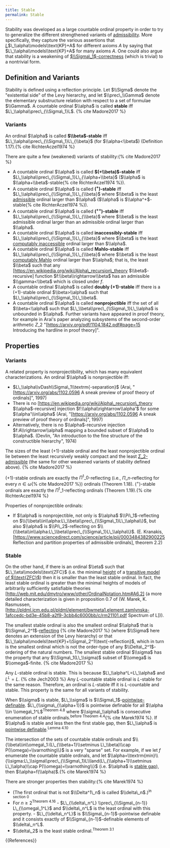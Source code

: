 ```yaml
---
title: Stable
permalink: Stable
---
```


Stability was developed as a large countable ordinal property in order to try to generalize the different strengthened variants of [admissibility](Admissible "Admissible"). More specifically, they capture the various assertions that [$L$](Constructible_universe "Constructible universe")$\_\\alpha\\models\\text{KP}+A$ for different axioms $A$ by saying that $L\_\\alpha\\models\\text{KP}+A$ for many axioms $A$. One could also argue that stability is a weakening of [$\\Sigma\_1$-correctness](Reflecting "Reflecting") (which is trivial) to a nontrivial form.

## Definition and Variants

Stability is defined using a reflection principle. Let $\\Sigma$ denote the "existential side" of the Levy hierarchy, and let $\\prec\_\\Gamma$ denote the elementary substructure relation with respect to a set of formulae $\\Gamma$. A countable ordinal $\\alpha$ is called **stable** iff $L\_\\alpha\\prec\_{\\Sigma\_1}L$<!--; equivalently, $L\_\\alpha\\prec\_{\\Sigma\_1}L\_{\\omega\_1}$-->. {% cite Madore2017 %}

### Variants

An ordinal $\\alpha$ is called **$\\beta$-stable** iff $L\_\\alpha\\prec\_{\\Sigma\_1}L\_{\\beta}$ (for $\\alpha<\\beta$) (Definition 1.17).{% cite RichterAczel1974 %}

There are quite a few (weakened) variants of stability:{% cite Madore2017 %}
-   A countable ordinal $\\alpha$ is called **$(+\\beta)$-stable** iff $L\_\\alpha\\prec\_{\\Sigma\_1}L\_{\\alpha+\\beta}$ ($\\alpha$ is $\\alpha+\\beta$-stable{% cite RichterAczel1974 %}).
-   A countable ordinal $\\alpha$ is called **$({}^+)$-stable** iff $L\_\\alpha\\prec\_{\\Sigma\_1}L\_{\\beta}$ where $\\beta$ is the least [admissible](Admissible "Admissible") ordinal larger than $\\alpha$ ($\\alpha$ is $\\alpha^+$-stable{% cite RichterAczel1974 %}).
-   A countable ordinal $\\alpha$ is called **$({}^{++})$-stable** iff $L\_\\alpha\\prec\_{\\Sigma\_1}L\_{\\beta}$ where $\\beta$ is the least admissible ordinal larger than an admissible ordinal larger than $\\alpha$.
-   A countable ordinal $\\alpha$ is called **inaccessibly-stable** iff $L\_\\alpha\\prec\_{\\Sigma\_1}L\_{\\beta}$ where $\\beta$ is the least [computably inaccessible](Admissible#Computably\_inaccessible\_ordinal "Admissible#Computably\_inaccessible\_ordinal") ordinal larger than $\\alpha$.
-   A countable ordinal $\\alpha$ is called **Mahlo-stable** iff $L\_\\alpha\\prec\_{\\Sigma\_1}L\_{\\beta}$ where $\\beta$ is the least [computably Mahlo](Admissible#Recursively\_Mahlo\_and\_further "Admissible#Recursively\_Mahlo\_and\_further") ordinal larger than $\\alpha$; that is, the least $\\beta$ such that any [https://en.wikipedia.org/wiki/Alpha\_recursion\_theory $\\beta$-recursive] function $f:\\beta\\rightarrow\\beta$ has an admissible $\\gamma<\\beta$ which is closed under $f$.
-   A countable ordinal $\\alpha$ is called **doubly $(+1)$-stable** iff there is a $(+1)$-stable ordinal $\\beta>\\alpha$ such that $L\_\\alpha\\prec\_{\\Sigma\_1}L\_\\beta$.
-   A countable ordinal $\\alpha$ is called **nonprojectible** iff the set of all $\\beta<\\alpha$ such that $L\_\\beta\\prec\_{\\Sigma\_1}L\_\\alpha$ is unbounded in $\\alpha$.
Further variants have appeared in proof theory, for example in Arai's paper analyzing subsystems of the second-order arithmetic $Z\_2$ "[https://arxiv.org/pdf/1104.1842.pdf#page=15 Introducing the hardline in proof theory]".

## Properties
### Variants
A related property is nonprojectibility, which has many equivalent characterizations. An ordinal $\\alpha$ is nonprojectible iff:
-   $L\_\\alpha\\vDash\\Sigma\_1\\textrm{-separation}$ (Arai, "[https://arxiv.org/abs/1102.0596 A sneak preview of proof theory of ordinals]", 1997)
-   There is no [https://en.wikipedia.org/wiki/Alpha\_recursion\_theory $\\alpha$-recursive] injection $f:\\alpha\\rightarrow\\alpha'$ for some $\\alpha'\\in\\alpha$ (Arai, "[https://arxiv.org/abs/1102.0596 A sneak preview of proof theory of ordinals]", 1997)
-   Alternatively, there is no $\\alpha$-recursive injection<!--Devlin says its domain is γ∈L\_α?--> $f:A\\rightarrow\\alpha$ mapping a bounded subset of $\\alpha$ to $\\alpha$. (Devlin, "An introduction to the fine structure of the constructible hierarchy", 1974)
<!--alpha nonprojectible iff Sigma\_1(L\_alpha) n P(alpha) subseteq L\_alpha? http://saulkripkecenter.org/wp-content/uploads/2019/03/Transfinite-Recursion-Constructible-Sets-and-Analogues-of-Cardinals-PUBLIC.pdf#page=13-->

The sizes of the least $(+1)$-stable ordinal and the least nonprojectible ordinal lie between the least recursively weakly compact and the least [$Σ\_2$-admissible](Admissible#Higher\_admissibility "Admissible#Higher\_admissibility") (the same for other weakened variants of stability defined above). {% cite Madore2017 %}

$(+1)$-stable ordinals are exactly the $Π^1\_0$-reflecting (i.e., $Π\_n$-reflecting for every $n ∈ ω${% cite Madore2017 %}) ordinals (Theorem 1.18). $({}^+)$-stable ordinals are exactly the $Π^1\_1$-reflecting ordinals (Theorem 1.19).{% cite RichterAczel1974 %}<!--Page 18 in the PDF, with label 16-->

Properties of nonprojectible ordinals:
-   If $\\alpha$ is nonprojectible, not only is $\\alpha$ $\\Pi\_1$-reflecting on $\\{\\beta\\in\\alpha:L\_\\beta\\prec\_{\\Sigma\_1}L\_\\alpha\\}$, but also $\\alpha$ is $\\Pi\_2$-reflecting on $\\{\\beta\\in\\alpha:L\_\\beta\\prec\_{\\Sigma\_1}L\_\\alpha\\}$. (E. Kranakis, [https://www.sciencedirect.com/science/article/pii/0003484382900225 Reflection and partition properties of admissible ordinals], theorem 2.2) <!--Proof of the necessary claim appears not to need the Sigma\_n-cofinality or powerset assumptions-->

### Stable
On the other hand, if there is an ordinal $\\eta$ such that $L\_\\eta\\models\\text{ZFC}$ (i.e. the minimal [height](Heights_of_models "Heights of models") of a [transitive model of $\\text{ZFC}$](Transitive_ZFC_model "Transitive ZFC model")) then it is smaller than the least stable ordinal. In fact, the least stable ordinal is greater than the minimal heights of models of arbitrarily sufficiently satisfiable theories [http://web.mit.edu/dmytro/www/other/OrdinalNotation.htm#A6.2]<!--See Taranovsky's "Ordinal Notation" page, section 6.2, find quote "arbitrary sufficiently satisfiable axioms"--> (a more detailed characterization is given in proposition 0.7 of (W. Marek, K. Rasmussen, [http://pldml.icm.edu.pl/pldml/element/bwmeta1.element.zamlynska-1afccedc-bd3e-45b8-a2f9-3cbb4c6000bb/c/rm21101.pdf Spectrum of L])).

The smallest stable ordinal is also the smallest ordinal $\\alpha$ that is $\\Sigma\_2^1$-[reflecting](Reflecting "Reflecting") {% cite Madore2017 %} (where $\\Sigma$ here denotes an extension of the Levy hierarchy<!--RichterAczel73?? Different source-->) or that $L\_\\alpha\\models\\text{KP}+\\Sigma\_2^1\\text{-reflection}$, which in turn is the smallest ordinal which is not the order-type of any $\\Delta\_2^1$-ordering of the natural numbers. The smallest stable ordinal $\\sigma$ has the property that any $\\Sigma\_1(L\_\\sigma)$ subset of $\\omega$ is $\\omega$-finite. {% cite Madore2017 %}

Any $L$-stable ordinal is stable. This is because $L\_\\alpha^L=L\_\\alpha$ and $L^L=L$. {% cite Jech2003 %} Any $L$-countable stable ordinal is $L$-stable for the same reason. Therefore, an ordinal is $L$-stable iff it is $L$-countable and stable. This property is the same for all variants of stability.

When $\\sigma$ is stable, $L\_\\sigma$ is $\\Sigma\_1$-[pointwise-definable](Pointwise_definable "Pointwise definable").<!--<sup>???</sup>--> $L\_{\\sigma\_{\\alpha+1}}$ is pointwise definable for all $\\alpha \\in \\omega\_1^L$<sup>Theorem 4.8</sup> where $\\sigma\_\\alpha$ is consecutive enumeration of stable ordinals.<sup>before Theorem 4.4</sup>{% cite Marek1974 %}. If $\\alpha$ is stable and less then the first stable gap, then $L\_\\alpha$ is [pointwise definable](Pointwise_definable "Pointwise definable").<sup>Lemma 4.10</sup>

The intersection of the sets of countable stable ordinals and $\\{\\beta\\in\\omega\_1:(L\_{\\beta+1}\\setminus L\_\\beta)\\cap P(\\omega)=\\varnothing\\}$ is a very "sparse" set. For example, if we let $f$ enumerate the countable stable ordinals, and let $\\alpha=\\textrm{min}\\{\\sigma:L\_\\sigma\\prec\_{\\Sigma\_1}L\\land(L\_{\\alpha+1}\\setminus L\_\\alpha)\\cap P(\\omega)=\\varnothing\\}$ (i.e. $\\alpha$ is [stable gap](Heights_of_models#Beyond_the_least_stable "Heights of models#Beyond the least stable")), then $\\alpha=f(\\alpha)$.{% cite Marek1974 %}

There are stronger properties then stability:{% cite Marek1974 %}
-    (The first ordinal that is not $\\Delta^1\_n$ is called $\\delta\_n$.)<sup>in section 0</sup>
-    For $n ≥ 2$<sup>Theorem 4.16</sup>
    -    $L\_{\\delta\_n^L} \\prec\_{\\Sigma\_{n-1}} L\_{\\omega\_1^L}$ and $\\delta\_n^L$ is the least ordinal with this property.
    -    $L\_{\\delta\_n^L}$ is $\\Sigma\_{n-1}$-pointwise definable and it consists exactly of $\\Sigma\_{n-1}$-definable elements of $\\delta\_n^L$.
-    $\\delta\_2$ is the least stable ordinal.<sup>Theorem 3.1</sup>

{{References}}